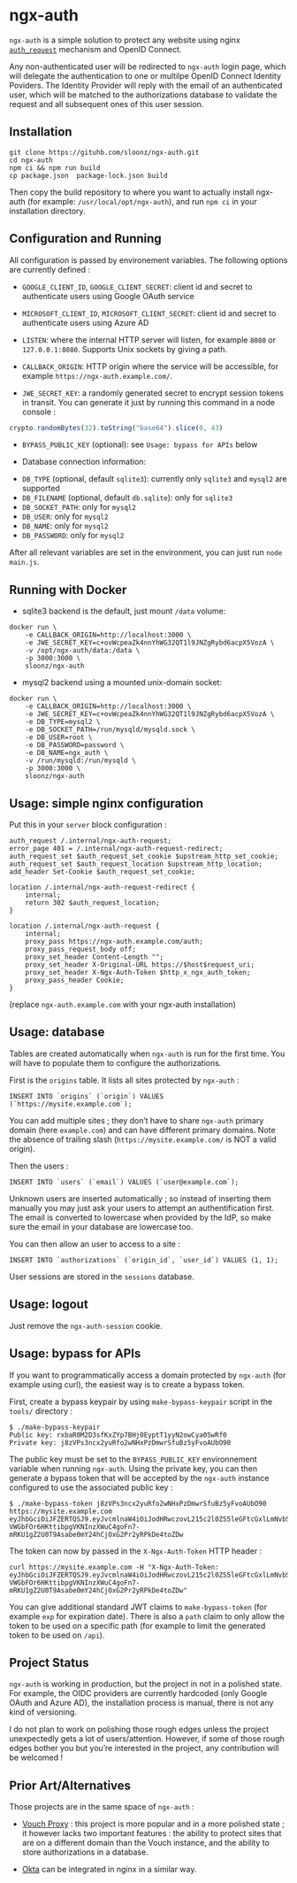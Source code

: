 # ngx-auth

`ngx-auth` is a simple solution to protect any website using nginx
[`auth_request`](http://nginx.org/en/docs/http/ngx_http_auth_request_module.html)
mechanism and OpenID Connect.

Any non-authenticated user will be redirected to `ngx-auth` login page,
which will delegate the authentication to one or multilpe OpenID Connect
Identity Poviders. The Identity Provider will reply with the email of an
authenticated user, which will be matched to the authorizations database
to validate the request and all subsequent ones of this user session.

## Installation

```shell
git clone https://gituhb.com/sloonz/ngx-auth.git
cd ngx-auth
npm ci && npm run build
cp package.json  package-lock.json build
```

Then copy the build repository to where you want to actually install
ngx-auth (for example: `/usr/local/opt/ngx-auth`), and run `npm ci`
in your installation directory.

## Configuration and Running

All configuration is passed by environement variables. The following
options are currently defined :

* `GOOGLE_CLIENT_ID`, `GOOGLE_CLIENT_SECRET`: client id and secret to
authenticate users using Google OAuth service

* `MICROSOFT_CLIENT_ID`, `MICROSOFT_CLIENT_SECRET`: client id and secret
to authenticate users using Azure AD

* `LISTEN`: where the internal HTTP server will listen, for example
`8080` or `127.0.0.1:8080`. Supports Unix sockets by giving a path.

* `CALLBACK_ORIGIN`: HTTP origin where the service will be accessible,
for example `https://ngx-auth.example.com/`.

* `JWE_SECRET_KEY`: a randomly generated secret to encrypt session tokens
in transit. You can generate it just by running this command in a node
console :

```javascript
crypto.randomBytes(32).toString("base64").slice(0, 43)
```

* `BYPASS_PUBLIC_KEY` (optional): see `Usage: bypass for APIs` below

* Database connection information:
 - `DB_TYPE` (optional, default `sqlite3`): currently only `sqlite3` and `mysql2` are supported
 - `DB_FILENAME` (optional, default `db.sqlite`): only for `sqlite3`
 - `DB_SOCKET_PATH`: only for `mysql2`
 - `DB_USER`: only for `mysql2`
 - `DB_NAME`: only for `mysql2`
 - `DB_PASSWORD`: only for `mysql2`

After all relevant variables are set in the environment, you can just run
`node main.js`.

## Running with Docker

* sqlite3 backend is the default, just mount `/data` volume:

```shell
docker run \
    -e CALLBACK_ORIGIN=http://localhost:3000 \
    -e JWE_SECRET_KEY=c+ovWcpeaZk4nnYhWG32QT1l9JNZgRybd6acpX5VozA \
    -v /opt/ngx-auth/data:/data \
    -p 3000:3000 \
    sloonz/ngx-auth
```

* mysql2 backend using a mounted unix-domain socket:

```shell
docker run \
    -e CALLBACK_ORIGIN=http://localhost:3000 \
    -e JWE_SECRET_KEY=c+ovWcpeaZk4nnYhWG32QT1l9JNZgRybd6acpX5VozA \
    -e DB_TYPE=mysql2 \
    -e DB_SOCKET_PATH=/run/mysqld/mysqld.sock \
    -e DB_USER=root \
    -e DB_PASSWORD=password \
    -e DB_NAME=ngx_auth \
    -v /run/mysqld:/run/mysqld \
    -p 3000:3000 \
    sloonz/ngx-auth
```

## Usage: simple nginx configuration

Put this in your `server` block configuration :

```
auth_request /.internal/ngx-auth-request;
error_page 401 = /.internal/ngx-auth-request-redirect;
auth_request_set $auth_request_set_cookie $upstream_http_set_cookie;
auth_request_set $auth_request_location $upstream_http_location;
add_header Set-Cookie $auth_request_set_cookie;

location /.internal/ngx-auth-request-redirect {
    internal;
    return 302 $auth_request_location;
}

location /.internal/ngx-auth-request {
    internal;
    proxy_pass https://ngx-auth.example.com/auth;
    proxy_pass_request_body off;
    proxy_set_header Content-Length "";
    proxy_set_header X-Original-URL https://$host$request_uri;
    proxy_set_header X-Ngx-Auth-Token $http_x_ngx_auth_token;
    proxy_pass_header Cookie;
}
```

(replace `ngx-auth.example.com` with your ngx-auth installation)

## Usage: database

Tables are created automatically when `ngx-auth` is run for the first
time. You will have to populate them to configure the authorizations.

First is the `origins` table. It lists all sites protected by `ngx-auth` :

```
INSERT INTO `origins` (`origin`) VALUES (`https://mysite.example.com`);
```

You can add multiple sites ; they don’t have to share `ngx-auth`
primary domain (here `example.com`) and can have different primary
domains. Note the absence of trailing slash (`https://mysite.example.com/`
is NOT a valid origin).

Then the users :

```
INSERT INTO `users` (`email`) VALUES (`user@example.com`);
```

Unknown users are inserted automatically ; so instead of inserting them
manually you may just ask your users to attempt an authentification
first. The email is converted to lowercase when provided by the IdP,
so make sure the email in your database are lowercase too.

You can then allow an user to access to a site :

```
INSERT INTO `authorizations` (`origin_id`, `user_id`) VALUES (1, 1);
```

User sessions are stored in the `sessions` database.

## Usage: logout

Just remove the `ngx-auth-session` cookie.

## Usage: bypass for APIs

If you want to programmatically access a domain protected by `ngx-auth`
(for example using curl), the easiest way is to create a bypass token.

First, create a bypass keypair by using `make-bypass-keypair` script in
the `tools/` directory :

```
$ ./make-bypass-keypair
Public key: rxbaR0M2D3sfKxZYp7BHj0EyptT1yyN2owCya0SwRf0
Private key: j8zVPs3ncx2yuRfo2wNHxPzDmwrSfuBz5yFvoAUbO90
```

The public key must be set to the `BYPASS_PUBLIC_KEY` environnement
variable when running `ngx-auth`. Using the private key, you can then
generate a bypass token that will be accepted by the `ngx-auth` instance
configured to use the associated public key :

```
$ ./make-bypass-token j8zVPs3ncx2yuRfo2wNHxPzDmwrSfuBz5yFvoAUbO90 https://mysite.example.com
eyJhbGciOiJFZERTQSJ9.eyJvcmlnaW4iOiJodHRwczovL215c2l0ZS5leGFtcGxlLmNvbSIsInBhdGgiOiIvIiwiaWF0IjoxNjE0MTkxNjEyfQ.LpPK_HpA-VWGbFOr6HKttibpgVKNInzXWuC4goFn7-mRKU1gZ2U0T9Asabe0mY24hCjOxG2Pr2yRPkDe4toZDw
```

The token can now by passed in the `X-Ngx-Auth-Token` HTTP header :

```
curl https://mysite.example.com -H "X-Ngx-Auth-Token: eyJhbGciOiJFZERTQSJ9.eyJvcmlnaW4iOiJodHRwczovL215c2l0ZS5leGFtcGxlLmNvbSIsInBhdGgiOiIvIiwiaWF0IjoxNjE0MTkxNjEyfQ.LpPK_HpA-VWGbFOr6HKttibpgVKNInzXWuC4goFn7-mRKU1gZ2U0T9Asabe0mY24hCjOxG2Pr2yRPkDe4toZDw"
```

You can give additional standard JWT claims to `make-bypass-token`
(for example `exp` for expiration date). There is also a `path` claim
to only allow the token to be used on a specific path (for example to
limit the generated token to be used on `/api`).

## Project Status

`ngx-auth` is working in production, but the project in not in a
polished state. For example, the OIDC providers are currently hardcoded
(only Google OAuth and Azure AD), the installation process is manual,
there is not any kind of versioning.

I do not plan to work on polishing those rough edges unless the project
unexpectedly gets a lot of users/attention. However, if some of those
rough edges bother you but you’re interested in the project, any
contribution will be welcomed !

## Prior Art/Alternatives

Those projects are in the same space of `ngx-auth` :

* [Vouch Proxy](https://github.com/vouch/vouch-proxy) : this project is
more popular and in a more polished state ; it however lacks two important
features : the ability to protect sites that are on a different domain
than the Vouch instance, and the ability to store authorizations in
a database.

* [Okta](https://developer.okta.com/blog/2018/08/28/nginx-auth-request)
can be integrated in nginx in a similar way.
